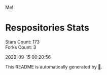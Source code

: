 Me!

# Respositories Stats
Stars Count: 173  
Forks Count: 3

2020-09-15 00:20:56  

This README is automatically generated by [🐰](https://github.com/rnitta/rnitta).
